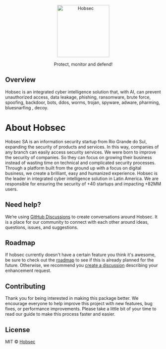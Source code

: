 <p align="center">
  <a href="https://hobsec.com">
    <img width="168" alt="Hobsec" src="https://user-images.githubusercontent.com/106209108/178113272-4a25a718-9936-4e5e-a8c8-f7069842915e.png">
  </a>
</p>

<p align="center">Protect, monitor and defend!</p>

## Overview

Hobsec is an integrated cyber intelligence solution that, with AI, can prevent unauthorized access, data leakage, phishing, ransomware, brute force, spoofing, backdoor, bots, ddos, worms, trojan, spyware, adware, pharming, bluesnarfing , decoy.

# About Hobsec

Hobsec SA is an information security startup from Rio Grande do Sul, expanding the security of products and services.
In this way, companies of any branch can easily access security services.
We were born to improve the security of companies. So they can focus on growing their business instead of wasting time on technical and complicated security processes.
Through a platform built from the ground up with a focus on digital business, we create a brilliant, easy and humanized experience.
Hobsec is the leader in integrated cyber intelligence solution in Latin America. We are responsible for ensuring the security of +40 startups and impacting +82MM users.

## Need help?

We’re using [GitHub Discussions](https://github.com/orgs/hobsec-sa/hobsec/discussions) to create conversations around Hobsec. It is a place for our community to connect with each other around ideas, questions, issues, and suggestions.

## Roadmap

If hobsec currently doesn't have a certain feature you think it's awesome, be sure to check out the [roadmap](https://github.com/orgs/hobsec-sa/projects/1) to see if this is already planned for the future. Otherwise, we recommend you [create a discussion](https://github.com/orgs/hobsec-sa/hobsec/discussions/new?category=ideas) describing your enhancement request.

## Contributing

Thank you for being interested in making this package better. We encourage everyone to help improve this project with new features, bug fixes, or performance improvements. Please take a little bit of your time to read our guide to make this process faster and easier.

## License

MIT © [Hobsec](https://github.com/hobsec-sa)
